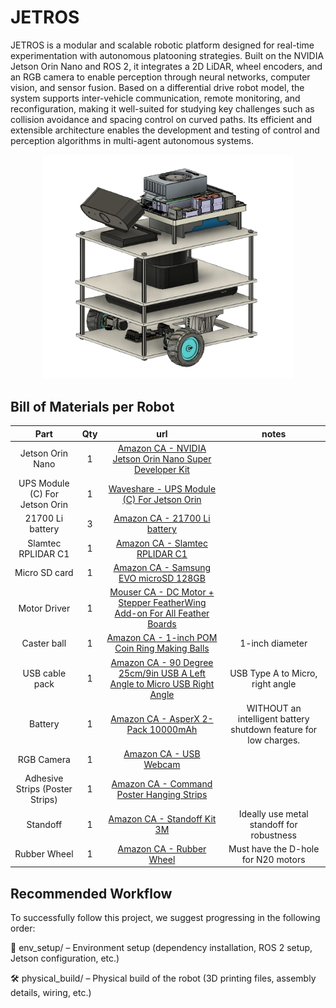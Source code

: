 # JETROS

JETROS is a modular and scalable robotic platform designed for real-time experimentation with autonomous platooning strategies. Built on the NVIDIA Jetson Orin Nano and ROS 2, it integrates a 2D LiDAR, wheel encoders, and an RGB camera to enable perception through neural networks, computer vision, and sensor fusion. Based on a differential drive robot model, the system supports inter-vehicle communication, remote monitoring, and reconfiguration, making it well-suited for studying key challenges such as collision avoidance and spacing control on curved paths. Its efficient and extensible architecture enables the development and testing of control and perception algorithms in multi-agent autonomous systems.

<p align="center">
  <img src="jetros.png" alt="image" width="400"/>
</p>


## Bill of Materials per Robot
| Part          | Qty  | url       |notes       |
|:---------------:|:-----------:|:-----------:|:-----------:|
| Jetson Orin Nano   | 1         |[Amazon CA - NVIDIA Jetson Orin Nano Super Developer Kit](https://www.amazon.ca/NVIDIA-Jetson-Orin-Nano-Developer/dp/B0BZJTQ5YP/ref=sr_1_1?crid=UKFWQ9MBZFW6&dib=eyJ2IjoiMSJ9.EY0iLDd0M9dkGkWsLUJY8NqwtB7WVgoNM4p2jDxTvAArpiiXLkT5LzaX23eNdMr3pSNlneqTnQuxRakyOweKIkb6xMbXGikGpQQBGdBZ6WiGC_tyecT_ELvOdmPZMM-QFwCL4Hi_7TPmnh7JlYOtVEHYLP8zjkybBOciBGHoElhBDKSUCx7IdIdHJ91WUYF0LdcX2q5ay7nqiog6X8-ladhclY79jE0Loqop1WjAC44RXa2rCOBC_7VoPY9bTUiRlzyn_V4Bs95J3y2K6ptJy97K01DVMdAFFrmQ7UA2jJzFEnF9dwyemaKfJCiy6MJKn5zXcwgZszkBYda2KkB0rPgmeBSmvT3kOd6mubW9d1Z9hUKUlQGfJ5NEcKAwXxYHhagY1uHpdPl-TInkP2B_GskaXL24NVGfVab-qYLBJjflewBh4IiFcMoj629oQPjU.gXnps-366kvRZy0UDUSe4WXNrClI_Lqhc9yuajIm5aM&dib_tag=se&keywords=NVIDIA+Jetson+Orin+Nano+Developer+Kit&qid=1738256440&sprefix=nvidia+jetson+orin+nano+developer+kit%2Caps%2C67&sr=8-1)|
| UPS Module (C) For Jetson Orin   | 1         |[Waveshare - UPS Module (C) For Jetson Orin](https://www.waveshare.com/ups-power-module-c.htm)|
| 21700 Li battery   | 3         |[Amazon CA - 21700 Li battery](https://www.amazon.ca/Rechargeable-21700genuine-Batteries-Flashlight-Headlamp/dp/B0BPNGQ6N8/ref=sr_1_5?crid=1JD1CX1JGNQRR&dib=eyJ2IjoiMSJ9.j33BkcdIaQ69GNlVkE9HQagf7ccdUdSIBWeQ8hRA-muGtQS0B7M5oX3y5_iyBxY0F96UtEvod7rHWRfGD6SaE0EGE8VyhIxB2o_lQ6AhlznqCFVLniC3H1EIo8LYDdv_q0j_g62E8NhIifcwb_z2ADOBWB0prOjehXqJYbahp3d5dq1qj7CK9VOO8lLNdE-xnyvg6eUGmy1nUxmf397GHqz5oDJrG6f8hlML6aBgbU_CJbhWzWNaPiDE5A3eNYCCf2i70r14GkLfuA5wafJKb3ZCU6kvRelxS66EnWSzILs.lMFfoPm4czyzZgvqt4Z-n_ubEFJ3s4MoBHhm9z59o3s&dib_tag=se&keywords=21700+Li+battery&qid=1747420415&sprefix=21700+li+battery+%2Caps%2C72&sr=8-5)|
| Slamtec RPLIDAR C1   | 1         |[Amazon CA - Slamtec RPLIDAR C1](https://www.amazon.ca/RPLIDAR-Omnidirectional-Millimeter-Level-Anti-Interference-Anti-Adhesion/dp/B0CX1N4JNZ)|
| Micro SD card | 1    | [Amazon CA - Samsung EVO microSD 128GB](https://www.amazon.ca/SAMSUNG-Adaptor-Expanded-MB-MC128SA-CA/dp/B0D37XXQ5N/ref=sr_1_1?crid=2HFA9STBRDGIP&dib=eyJ2IjoiMSJ9.LLh8RfDplRCPkZotSf0Ey2GDVyz8oOg-7gA5cHMW_nYAQmCFMaJOk3yMk-I2MFe4AeFCa3RX3QwzJycUu_Wfe1hsbwFp3WnHGb9S2tNoNyv-vGBJlu_1OjCXlAaxWmhd472ULYw-FwUcn4STt4YFsaVNFxj1qt1_p3KoX1GjD8paFbdYg8qDjDAyMwqLX5QyhuMp8R0LJZLVc_EMEcLnV5SCNHAm-s_t0D62Kf-F-G52VUpuClkzH3Otp9On3EZiCZhdpHevxPskgRvZ44mX5oJQIgmD6OazBXpGjYXi7HE2EsIIKz3gRwBJcQ2jWDzayjUef-2T6r--zyPWuXCz4lnwydJI2cTBEDtisOhB6ijKM-WiqZfQ8wSxnGJbCJ2saJ6OMLBXVDKzeWSyjZCN0cf-3GmrFZhb2k_imHLx5C67ztWFo8m9X7p-LdOx-V0i.2xqpQFdrwSOxAZiWik01RKXyeqnP9abedhoxnX4M2do&dib_tag=se&keywords=AMSUNG%2BEVO%2BPlus%2Bw%2FSD%2BAdaptor%2B128GB%2BMicro%2BSDXC%2C%2BUp-to%2B130MB%2Fs%2C&qid=1738256781&sprefix=amsung%2Bevo%2Bplus%2Bw%2Fsd%2Badaptor%2B128gb%2Bmicro%2Bsdxc%2C%2Bup-to%2B130mb%2Fs%2C%2Caps%2C72&sr=8-1&th=1)    | | 
| Motor Driver      |    1      |      [Mouser CA - DC Motor + Stepper FeatherWing Add-on For All Feather Boards](https://www.mouser.ca/ProductDetail/Adafruit/2927?qs=ivJcBTDythUMt4thpvI5VA%3D%3D)         |           |
|      Caster ball          |    1      |      [Amazon CA - 1-inch POM Coin Ring Making Balls](https://www.amazon.ca/uxcell-1-inch-Making-Plastic-Bearing/dp/B0B5XLGRY7/ref=sr_1_5?crid=1S7E6O9HU3ZR6&dib=eyJ2IjoiMSJ9.wOdn0wL0LtvFuEg0coxrLCB1BoEp0CrKAjhh6jzL2pbaowuboiZq2lJ2mAs4-qNuT_5XM5ZG0sStJS5w9jdnLGTqoch0ygUD_AmnQRJ5au-s4K6jvzRXUIGxI3HjYx7NBc3slkwe8IsOM89QQVCUnpK9jRiEeluGC8wj5XV0_QHYJWMuHpzVFpllZFsLxb70vCk4DePWtfJMsktzT8qHcaQO_C0aR09yMED3DKV2CcqPoQNhOtrrTBOSwo-GQWN6pvTmgUB_-KhCIRWFUjhrNxEey6zJRBrOSwfYonKYErleVWSACwH7WQ3Nh4uljpXU_g4XzvBwv2vThlNUMrn95gfkPJoSImRYfteuQBytuPUnTfLYXf2m6t88q3ROBx2VRyZcqF7F_tUggFNZ6tylvdGttvliWlGTwXTED-DiCb6beCs9KgRp0WuvSnEKwVzf.YBBuVsicXnzNgVKrMwBW4lSujJoXqQOfrMeKyrAbJoM&dib_tag=se&keywords=uxcell+1-inch+POM+Coin+Ring+Making+Balls%2C+Plastic+Bearing+Ball+5pcs&qid=1738258171&sprefix=uxcell+1-inch+pom+coin+ring+making+balls%2C+plastic+bearing+ball+5pcs%2Caps%2C81&sr=8-5)         |     1-inch diameter      |
|   USB cable pack       |     1     |        [Amazon CA - 90 Degree 25cm/9in USB A Left Angle to Micro USB Right Angle](https://www.amazon.ca/Degree-Micro-Charging-Transfer-Camera/dp/B0BXYDNS7C/ref=sr_1_4?crid=3LFI9HBQOZ57N&dib=eyJ2IjoiMSJ9.I6l1DpIlLWai7a3wk0KqOD-MO4joe_DOU7mzWDxzAdvtwr13hoIM_TZZCNWnhJ40RTKtlajGMmeNBe0WUg73Oq_UmHwDbtW2yqVVchsOBWhCtR3vfMIH8VGtJ-4PLK206JFIOa1W6I7ipD9mnrMVrGk20_b_XuCFR9ix_WFGEQKKouZiHfCBvTpAN3I1vTg6h_MHmwW0qKIuiRb6v60BGOtG2zzEKh1yne7rDamAOJrpwdffsJXdGM6W7L7Z86WtByuMpcWr729lNN89BP2gAsyz0P1QGa0z0ojqbevoOLIIgAij3KpX9gccj1rvXoxYvzeLYDPoDtQQkPX7S7svfi40du1s_pl4-LnZ3s24iLU.zY0oRlX_l92aJhiDarZuZ3UrICREInewXCYgBDL3FUE&dib_tag=se&keywords=USB%2BA%2Bto%2Bmicro%2BUSB%2Bangle&qid=1738262542&s=industrial&sprefix=usb%2Ba%2Bto%2Bmicro%2Busb%2Bangle%2Cindustrial%2C71&sr=1-4&th=1)       |  USB Type A to Micro, right angle        |
|  Battery     |   1   |    [Amazon CA - AsperX 2-Pack 10000mAh](https://www.amazon.ca/gp/product/B09JBKDSP9/ref=ppx_yo_dt_b_asin_title_o01_s00?ie=UTF8&th=1)    |  WITHOUT an intelligent battery shutdown feature for low charges.   |
| RGB Camera   | 1         |[Amazon CA - USB Webcam](https://www.amazon.ca/Microphone-Streaming-Conferencing-110-Degree-Widescreen/dp/B081Z2NX9W/ref=pd_rhf_dp_s_ci_mcx_mr_hp_d_d_sccl_2_1/141-4150309-1746121?pd_rd_w=EqBsa&content-id=amzn1.sym.655d74d4-d888-4167-8b7a-c2798389c421:amzn1.symc.9c656a1e-b920-473f-9b41-93ee8f180fd9&pf_rd_p=655d74d4-d888-4167-8b7a-c2798389c421&pf_rd_r=VD4PKNDSMY9KGJDSF54Y&pd_rd_wg=FRIiK&pd_rd_r=2993c5cc-168c-4ca1-aeeb-485fe031cc2c&pd_rd_i=B081Z2NX9W&psc=1)|
|  Adhesive Strips (Poster Strips)    |   1   |     [Amazon CA - Command Poster Hanging Strips](https://www.amazon.ca/Command-Poster-Hanging-60-Pairs-17024-60ES/dp/B00BT0MW4W/ref=sr_1_6?crid=1SPC4309O6WSD&dib=eyJ2IjoiMSJ9.3SBOBIlRxmTSRgzFe1A__6VKIg0B1FCMWUIsAFUDntlWQVH2lMbY2vwVSV3cRfUHLrzQZSDir42H-Ofgfu7Y7svAh6O-paAAsWs6F9jguLcmflPaUZl7v0s6ulQGZTq03x8SpkX5JuTO-ukqcuSTBY4K2wFntpQ_JK1qYyrW4hW-wYdOU-qZ8HzM11OH5QtilcDJer1aPVxz02futIOEYysmDoW8RfPa4wF8AEYCh_yXc1tL9YTX1yzLoa16ZzMEyZIXBbtnjMYWe9FXNEEZ96pNtVupkOlzUBzRVYWNH8v9BVWV7-HCABBBZ7MCQxXM--Q6vxsTpoogo9LgCqKX9jd0rVMwYSrDFFIE3bQNeoYl4kymXR_S8p3e_wckWcvymOqLbSGTpxAXTgO90mIUe4EK33FOvt9DjTFrT22QAXDE-IHJKBBC8AZbXWrPSfS3.ct-hEZ95gi_-iKqf4SxioHkM2tV_cVW_l_bHzQBsQK4&dib_tag=se&keywords=Command+Poster+Strips%2C+Damage+Free+Hanging+Poster+Hangers%2C+No+Tools+Wall+Hanging+Strips+for+Posters%2C+60+White+Command+Adhesive+Strips&qid=1738263248&sprefix=command+poster+strips%2C+damage+free+hanging+poster+hangers%2C+no+tools+wall+hanging+strips+for+posters%2C+60+white+command+adhesive+strips%2Caps%2C84&sr=8-6)    |           |
| Standoff   | 1         |[Amazon CA - Standoff Kit 3M](https://www.amazon.ca/Lystaii-Standoff-Motherboard-Standoffs-Assortment/dp/B08LPYR49C/ref=sr_1_4?crid=2RCWTXQXF2NJB&dib=eyJ2IjoiMSJ9.7RDuCjVjb_LtrEReypcpRbMu9D_rs24y2je-W8n_5iXZ-r_i_9AVnuSOGLSM84jmUSddYlAZlKl_wOPRz41fn8XqpnlCp_etsCnUScg67S_O5MtJah5KL6-CxA2nbNoLTx59arsvTQs6rEi-RxdF4pbxsRBH2GbuzlPe1W1ZxBXOAZ_LrZD0L3JgqfGmogHYu9UyyYuaiEz0Svs4EhcaYxSDJZcoqikEva0WNo1eyg2NFoHNs4_n8sNa6C1DOxWLauL4u0c82hht4pESKvqdoBDWxcQqDleDyuQOwumlJwo.jl6w4Gn2fAXcl8W_o4-z5PRxvrBPMgy9TpfsVXytV1I&dib_tag=se&keywords=standoff%2B3MM&qid=1747332019&s=hi&sprefix=standoff%2B3mm%2B%2Ctools%2C57&sr=1-4&th=1)| Ideally use metal standoff for robustness|
| Rubber Wheel   | 1         |[Amazon CA - Rubber Wheel](https://www.amazon.ca/10pcs-43x19x3mm-D-Hole-Rubber-Suitable/dp/B0DQXQN5VF/ref=sr_1_4?crid=2EH4RFS728Z28&dib=eyJ2IjoiMSJ9.92X8dQItMrtV40OgiQl_01NkYXfJ_C9DX32JAzwjLWtPcAjDxO7fPR8A-aPOw0clhYFnjMSd4TyrfbYDZJFeoX03C9enEHQ-bCZTVZXnzBR-PvfeNiWctde4-uRgHmrcEzYBdCu6OZ3IsCgSaF_jZKHhn9aPwir36Fup07x1sDpLceQNZJ4MJjIO3d6a5fthSAAAfQhv6Tfmh5eP0ZeC3pCKtFhzuaKqFU7i8ZW1ZidsZzO3Aulgw_pc7OStAO5twOYQDqgTYMVL8xBY68FLWnbXkeP1F_6yx5zvMFpM_yw.rU3pFR5VSAXJDh86y4n2UeqJhCjumpvhih66NPLIPzw&dib_tag=se&keywords=N20+wheel&qid=1744144004&s=industrial&sprefix=n20+wheel%2Cindustrial%2C115&sr=1-4)| Must have the D-hole for N20 motors| 




## Recommended Workflow
To successfully follow this project, we suggest progressing in the following order:

🔧 env_setup/ – Environment setup (dependency installation, ROS 2 setup, Jetson configuration, etc.)

🛠️ physical_build/ – Physical build of the robot (3D printing files, assembly details, wiring, etc.)






